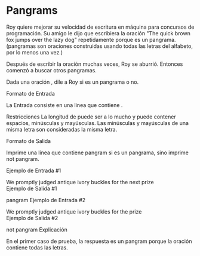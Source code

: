 # Pangrams

Roy quiere mejorar su velocidad de escritura en máquina para concursos de programación. Su amigo le dijo que escribiera la oración "The quick brown fox jumps over the lazy dog" repetidamente porque es un pangrama. (pangramas son oraciones construidas usando todas las letras del alfabeto, por lo menos una vez.)

Después de escribir la oración muchas veces, Roy se aburrió. Entonces comenzó a buscar otros pangramas.

Dada una oración , dile a Roy si es un pangrama o no.

Formato de Entrada

La Entrada consiste en una linea que contiene .

Restricciones
La longitud de puede ser a lo mucho y puede contener espacios, minúsculas y mayúsculas. Las minúsculas y mayúsculas de una misma letra son consideradas la misma letra.

Formato de Salida

Imprime una línea que contiene pangram si es un pangrama, sino imprime not pangram.

Ejemplo de Entrada #1

We promptly judged antique ivory buckles for the next prize  
Ejemplo de Salida #1

pangram
Ejemplo de Entrada #2

We promptly judged antique ivory buckles for the prize  
Ejemplo de Salida #2

not pangram
Explicación

En el primer caso de prueba, la respuesta es un pangram porque la oración contiene todas las letras.
